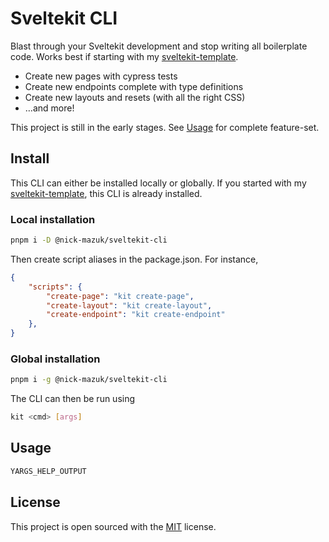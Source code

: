 # Sveltekit CLI

Blast through your Sveltekit development and stop writing all boilerplate code. Works best if starting with my [sveltekit-template](https://github.com/Nick-Mazuk/sveltekit-template).

- Create new pages with cypress tests
- Create new endpoints complete with type definitions
- Create new layouts and resets (with all the right CSS)
- …and more!

This project is still in the early stages. See [Usage](#usage) for complete feature-set.

## Install

This CLI can either be installed locally or globally. If you started with my [sveltekit-template](https://github.com/Nick-Mazuk/sveltekit-template), this CLI is already installed.

### Local installation

```bash
pnpm i -D @nick-mazuk/sveltekit-cli
```

Then create script aliases in the package.json. For instance,

```json
{
    "scripts": {
        "create-page": "kit create-page",
        "create-layout": "kit create-layout",
        "create-endpoint": "kit create-endpoint"
    },
}
```

### Global installation

```bash
pnpm i -g @nick-mazuk/sveltekit-cli
```

The CLI can then be run using

```bash
kit <cmd> [args]
```

## Usage

```bash
YARGS_HELP_OUTPUT
```

## License

This project is open sourced with the [MIT](LICENSE) license.
